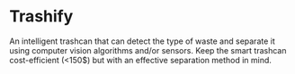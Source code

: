 # Trashify
An intelligent trashcan that can detect the type of waste and separate it using computer vision algorithms and/or sensors. Keep the smart trashcan cost-efficient (<150$) but with an effective separation method in mind.
